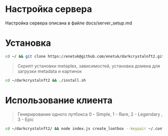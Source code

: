 # Настройка сервера

Настройка сервера описана в файле docs/server_setup.md

# Установка

```bash
cd ~/ && git clone https://enetuk@github.com/enetuk/darkcrystalnft2.git
```

>Скрипт установки metaplex, зависимостей, установка домена для загрузки metadata и картинок

```bash
cd ~/darkcrystalnft2 && ./install.sh
```

# Использование клиента

> Генерирование одного лутбокса 0 - Simple, 1 - Rare, 2 - Legendary , 3 - Epic

```bash
cd ~/darkcrystalnft2/ && node index.js create_lootbox --keypair ~/.config/solana/id.json  --mod 0
```